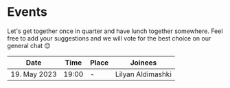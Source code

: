 # Events

Let's get together once in quarter and have lunch together somewhere. Feel free to add your suggestions and we will vote for the best choice on our general chat :blush:

| Date | Time | Place | Joinees
| --- | --- | --- | --- | 
| 19. May 2023 | 19:00 | - | Lilyan Aldimashki | 
